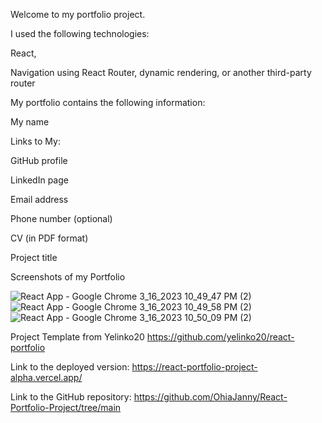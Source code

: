 Welcome to my portfolio project.

I used the following technologies:

React,

Navigation using React Router, dynamic rendering, or another third-party router

My portfolio contains the following information:

My name

Links to My:

GitHub profile

LinkedIn page

Email address

Phone number (optional)

CV (in PDF format)

Project title



Screenshots of my Portfolio

![React App - Google Chrome 3_16_2023 10_49_47 PM (2)](https://user-images.githubusercontent.com/92087695/225761067-0e3b712f-465d-4022-9962-8e1cbf9a1aeb.png)
![React App - Google Chrome 3_16_2023 10_49_58 PM (2)](https://user-images.githubusercontent.com/92087695/225761204-cdb9ee74-81a3-4b6a-a6be-221a03ed7aa3.png)
![React App - Google Chrome 3_16_2023 10_50_09 PM (2)](https://user-images.githubusercontent.com/92087695/225761314-a5e5cfa5-472f-4c20-b651-e12716950897.png)

Project Template from Yelinko20 https://github.com/yelinko20/react-portfolio

Link to the deployed version: https://react-portfolio-project-alpha.vercel.app/

Link to the GitHub repository: https://github.com/OhiaJanny/React-Portfolio-Project/tree/main

